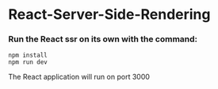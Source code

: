 # React-Server-Side-Rendering

### Run the React ssr  on its own with the command:
```
npm install
npm run dev
```

The React application will run on port 3000
